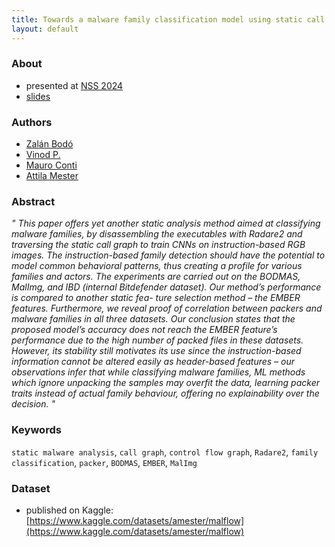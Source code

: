 ```yaml
---
title: Towards a malware family classification model using static call graph instruction visualization
layout: default
---
```


<link rel="stylesheet" href="../../style.css" />

<script type="text/javascript" src="https://cdn.jsdelivr.net/gh/pcooksey/bibtex-js@1.0.0/src/bibtex_js.min.js"></script>

<link rel="stylesheet" href="https://maxcdn.bootstrapcdn.com/bootstrap/4.0.0/css/bootstrap.min.css" integrity="sha384-Gn5384xqQ1aoWXA+058RXPxPg6fy4IWvTNh0E263XmFcJlSAwiGgFAW/dAiS6JXm" crossorigin="anonymous">
<script src="https://maxcdn.bootstrapcdn.com/bootstrap/4.0.0/js/bootstrap.min.js" integrity="sha384-JZR6Spejh4U02d8jOt6vLEHfe/JQGiRRSQQxSfFWpi1MquVdAyjUar5+76PVCmYl" crossorigin="anonymous"></script>

### About

* presented at <a href="https://nsclab.org/nss-socialsec2024/" target="blank">NSS 2024</a>
* <a href="./nss.pdf" target="_blank">slides</a>

### Authors

* <a href="https://www.researchgate.net/profile/Zalan-Bodo">Zalán Bodó</a>
* <a href="https://www.researchgate.net/profile/P-Vinod">Vinod P. </a>
* <a href="https://www.researchgate.net/profile/Mauro-Conti">Mauro Conti</a>
* <a href="https://www.researchgate.net/profile/Attila-Mester-2">Attila Mester </a>

### Abstract

<div class="inner" style="font-style: italic">
    <span class="apostrophe apostrophe-l">"</span>
This paper offers yet another static analysis method aimed
at classifying malware families, by disassembling the executables with
Radare2 and traversing the static call graph to train CNNs on
instruction-based RGB images. The instruction-based family detection
should have the potential to model common behavioral patterns, thus
creating a profile for various families and actors. The experiments are
carried out on the BODMAS, MalImg, and IBD (internal Bitdefender
dataset). Our method’s performance is compared to another static fea-
ture selection method – the EMBER features. Furthermore, we reveal
proof of correlation between packers and malware families in all three
datasets. Our conclusion states that the proposed model’s accuracy does
not reach the EMBER feature’s performance due to the high number
of packed files in these datasets. However, its stability still motivates
its use since the instruction-based information cannot be altered easily
as header-based features – our observations infer that while classifying
malware families, ML methods which ignore unpacking the samples may
overfit the data, learning packer traits instead of actual family behaviour,
offering no explainability over the decision.
    <span class="apostrophe apostrophe-r">"</span>
</div>

### Keywords

<div class="inner" style="padding-bottom: 0"></div>

`static malware analysis`<span class="apostrophe">,</span>
`call graph`<span class="apostrophe">,</span>
`control flow graph`<span class="apostrophe">,</span>
`Radare2`<span class="apostrophe">,</span>
`family classification`<span class="apostrophe">,</span>
`packer`<span class="apostrophe">,</span>
`BODMAS`<span class="apostrophe">,</span>
`EMBER`<span class="apostrophe">,</span>
`MalImg`


<div class="inner" style="padding-top: 0"></div>

### Dataset

* published on Kaggle: [https://www.kaggle.com/datasets/amester/malflow](https://www.kaggle.com/datasets/amester/malflow)
